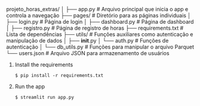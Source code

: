 projeto_horas_extras/
│
├── app.py               # Arquivo principal que inicia o app e controla a navegação
├── pages/               # Diretório para as páginas individuais
│   ├── login.py         # Página de login
│   ├── dashboard.py     # Página de dashboard
│   ├── registro.py      # Página de registro de horas
├── requirements.txt     # Lista de dependências
├── utils/               # Funções auxiliares como autenticação e manipulação de dados
│   ├── __init__.py
│   └── auth.py          # Funções de autenticação
│   └── db_utils.py      # Funções para manipular o arquivo Parquet
└── users.json           # Arquivo JSON para armazenamento de usuários


1. Install the requirements

   ```
   $ pip install -r requirements.txt
   ```

2. Run the app

   ```
   $ streamlit run app.py
   ```
